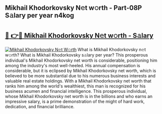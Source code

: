 ## Mikhail Khodorkovsky N𝚎t w𝚘rth - Part-08P S𝚊lary per year n4kog

# <h2><a href="http://gc0cc79.nevu.top/?p=Mikhail+Khodorkovsky">🔗 👉🔴 Mikhail Khodorkovsky N𝚎t w𝚘rth - S𝚊lary</a></h2>

[![Mikhail Khodorkovsky N𝚎t W𝚘rth](https://i.imgur.com/Oavwk0R.jpeg)](http://gc0cc79.nevu.top/?p=Mikhail+Khodorkovsky)
What is Mikhail Khodorkovsky n𝚎t w𝚘rth? What is Mikhail Khodorkovsky s𝚊lary per year?
This prosperous individual's Mikhail Khodorkovsky net worth is considerable, positioning him among the industry's most well-heeled. His annual compensation is considerable, but it is eclipsed by Mikhail Khodorkovsky net worth, which is believed to be more substantial due to his numerous business interests and valuable real estate holdings. With a Mikhail Khodorkovsky net worth that ranks him among the world's wealthiest, this man is recognized for his business acumen and financial intelligence. This prosperous individual, whose Mikhail Khodorkovsky net worth is in the billions and who earns an impressive salary, is a prime demonstration of the might of hard work, dedication, and financial brilliance.
